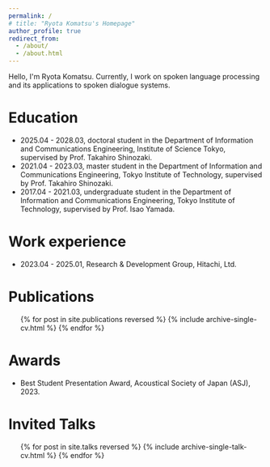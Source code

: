 ```yaml
---
permalink: /
# title: "Ryota Komatsu's Homepage"
author_profile: true
redirect_from: 
  - /about/
  - /about.html
---
```


Hello, I'm Ryota Komatsu.
Currently, I work on spoken language processing and its applications to spoken dialogue systems.

Education
======
* 2025.04 - 2028.03, doctoral student in the Department of Information and Communications Engineering, Institute of Science Tokyo, supervised by Prof. Takahiro Shinozaki.
* 2021.04 - 2023.03, master student in the Department of Information and Communications Engineering, Tokyo Institute of Technology, supervised by Prof. Takahiro Shinozaki.
* 2017.04 - 2021.03, undergraduate student in the Department of Information and Communications Engineering, Tokyo Institute of Technology, supervised by Prof. Isao Yamada.

Work experience
======
* 2023.04 - 2025.01, Research & Development Group, Hitachi, Ltd.

Publications
======
  <ul>{% for post in site.publications reversed %}
    {% include archive-single-cv.html %}
  {% endfor %}</ul>

Awards
======
* Best Student Presentation Award, Acoustical Society of Japan (ASJ), 2023.

Invited Talks
======
  <ul>{% for post in site.talks reversed %}
    {% include archive-single-talk-cv.html  %}
  {% endfor %}</ul>
